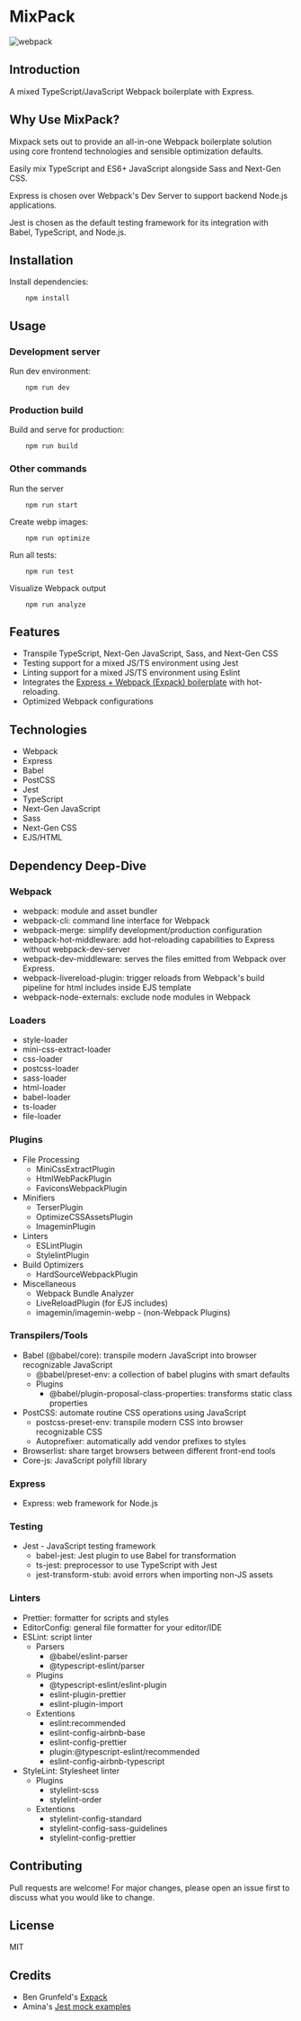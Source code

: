 # MixPack

![webpack](https://img.shields.io/badge/webpack-4.44.1-green)

## Introduction

A mixed TypeScript/JavaScript Webpack boilerplate with Express.

## Why Use MixPack?

Mixpack sets out to provide an all-in-one Webpack boilerplate solution using core frontend technologies and sensible optimization defaults.

Easily mix TypeScript and ES6+ JavaScript alongside Sass and Next-Gen CSS.

Express is chosen over Webpack's Dev Server to support backend Node.js applications.

Jest is chosen as the default testing framework for its integration with Babel, TypeScript, and Node.js.

## Installation
        
Install dependencies:

        npm install

## Usage

### Development server

Run dev environment:

        npm run dev

### Production build

Build and serve for production:

        npm run build

### Other commands

Run the server

        npm run start

Create webp images:

        npm run optimize

Run all tests:

        npm run test

Visualize Webpack output

        npm run analyze

## Features
- Transpile TypeScript, Next-Gen JavaScript, Sass, and Next-Gen CSS
- Testing support for a mixed JS/TS environment using Jest
- Linting support for a mixed JS/TS environment using Eslint
- Integrates the [Express + Webpack (Expack) boilerplate](https://github.com/bengrunfeld/expack) with hot-reloading.
- Optimized Webpack configurations

## Technologies
- Webpack
- Express
- Babel
- PostCSS
- Jest
- TypeScript
- Next-Gen JavaScript
- Sass
- Next-Gen CSS
- EJS/HTML

## Dependency Deep-Dive

### Webpack
- webpack: module and asset bundler
- webpack-cli: command line interface for Webpack
- webpack-merge: simplify development/production configuration
- webpack-hot-middleware: add hot-reloading capabilities to Express without webpack-dev-server
- webpack-dev-middleware: serves the files emitted from Webpack over Express.
- webpack-livereload-plugin: trigger reloads from Webpack's build pipeline for html includes inside EJS template
- webpack-node-externals: exclude node modules in Webpack

### Loaders
- style-loader
- mini-css-extract-loader
- css-loader
- postcss-loader
- sass-loader
- html-loader
- babel-loader
- ts-loader
- file-loader

### Plugins
- File Processing
  - MiniCssExtractPlugin
  - HtmlWebPackPlugin
  - FaviconsWebpackPlugin
- Minifiers
  - TerserPlugin
  - OptimizeCSSAssetsPlugin
  - ImageminPlugin
- Linters
  - ESLintPlugin
  - StylelintPlugin
- Build Optimizers
  - HardSourceWebpackPlugin
- Miscellaneous
  - Webpack Bundle Analyzer
  - LiveReloadPlugin (for EJS includes)
  - imagemin/imagemin-webp - (non-Webpack Plugins)

### Transpilers/Tools
- Babel (@babel/core): transpile modern JavaScript into browser recognizable JavaScript
  - @babel/preset-env: a collection of babel plugins with smart defaults
  - Plugins
    - @babel/plugin-proposal-class-properties: transforms static class properties
- PostCSS: automate routine CSS operations using JavaScript
  - postcss-preset-env: transpile modern CSS into browser recognizable CSS
  - Autoprefixer: automatically add vendor prefixes to styles
- Browserlist: share target browsers between different front-end tools
- Core-js: JavaScript polyfill library

### Express
- Express: web framework for Node.js

### Testing
- Jest - JavaScript testing framework
  - babel-jest: Jest plugin to use Babel for transformation
  - ts-jest: preprocessor to use TypeScript with Jest
  - jest-transform-stub: avoid errors when importing non-JS assets

### Linters
- Prettier: formatter for scripts and styles
- EditorConfig: general file formatter for your editor/IDE
- ESLint: script linter
  - Parsers
    - @babel/eslint-parser
    - @typescript-eslint/parser
  - Plugins
    - @typescript-eslint/eslint-plugin
    - eslint-plugin-prettier
    - eslint-plugin-import
  - Extentions
    - eslint:recommended
    - eslint-config-airbnb-base
    - eslint-config-prettier
    - plugin:@typescript-eslint/recommended
    - eslint-config-airbnb-typescript
- StyleLint: Stylesheet linter
  - Plugins
    - stylelint-scss
    - stylelint-order
  - Extentions
    - stylelint-config-standard
    - stylelint-config-sass-guidelines
    - stylelint-config-prettier

## Contributing

Pull requests are welcome! For major changes, please open an issue first to discuss what you would like to change.

## License

MIT

## Credits

- Ben Grunfeld's [Expack](https://github.com/bengrunfeld/expack)
- Amina's [Jest mock examples](https://github.com/BulbEnergy/jest-mock-examples)
